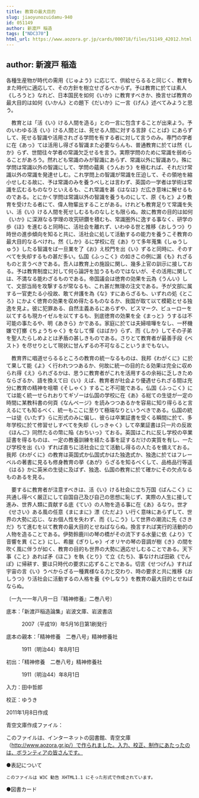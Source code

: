 ```yaml
---
title: 教育の最大目的
slug: jiaoyunozuidamu-940
id: 051149
author: 新渡戸 稲造
tags: ["NDC370"]
html_url: https://www.aozora.gr.jp/cards/000718/files/51149_42012.html
---
```


## author: 新渡戸 稲造

各種生産物が時代の需用《じゅよう》に応じて、供給せらるると同じく、教育もまた時代に適応して、その方針を樹立せざるべからず。予は教育に於ては素人《しろうと》なれど、日本国民を如何《いか》に教育すべきか、換言せば教育の最大目的は如何《いかん》との題下《だいか》に一言《げん》述べてみようと思う。

　教育とは「活《い》ける人間を造る」との一言に包含することが出来よう。予のいわゆる活《い》ける人間とは、死せる人間に対する言辞《ことば》にあらずして、死せる智識や活用されざる学問を有する者に対して言うのみ。専門の学者に在《あっ》ては活用し得ざる智識また必要ならんも、普通教育に於ては然《しか》らず、世間往々学者の常識欠乏せるを言う。実際学問のために常識を弱めらることがあろう。然れども常識のみが智識にあらず、常識以外に智識あり。殊に学問は常識以外の智識にして、学問の蘊奥《うんおう》を極むれば、それだけ常識以外の常識を発達せしむ。これ学問上の智識が常識を圧迫して、その領地を縮小せしむる故に、予は常識のみを養うべしとは言わず、英国の一学者は学術は常識を広むるものなりといえるも、これ常識を甚《はなは》だ広き意味に解せるものである。とにかく学問は常識以外の智識を養うものにして、原《もと》より教育を受けたる者にて、偉人物輩出することがある。けれども教育足りて常識を失い、活《い》ける人間を死せしむるものなしとも限らぬ。故に教育の目的は如何《いか》に深淵なる学理の攻究研鑽を積むも、常識圏外に逸する事なく、研学の歩《ほ》を進むると同時に、活社会を離れず、いわゆる世と推移《おしうつ》り時世の進歩傾向を知ると共に、活社会に処して活動するの能力を養うこそ教育の最大目的なるべけれ。然《しか》るに学校に在《あ》りて多年蒐集《しゅうしゅう》したる智識をば一旦業を了《お》え校門を出《い》ずると同時に、そのすべてを失却するもの甚だ多い。仏国《ふっこく》の如きこの例に漏《も》れざるものと言うべきである。吾人は教育上の施設に関し、幾多上官の訓示に接しておる。予は教育制度に対して何ら論評を加うるものではないが、その活用に関しては、不満なる能わざるものである。帝国議会は徳育の効果を云為《うんい》して、文部当局を攻撃するが常なるも、これ甚だ無理の注文である。予が文部に属する一官吏たる小役故、敢て弁護を為《な》すにあらざるも、いずれの処《ところ》にかよく徳育の効果を収め得たるものなるか、我国が取て以て模範とせる独逸を見よ。彼に犯罪ある、自然主義あるにあらずや、ビスマーク、ビューローを以てするも現カイゼルを以てするも、到底徳育の効果を全《まっと》うするは不可能の事たるや、明《あきら》かである。家庭に於ては夫婦喧嘩をなし、一杯機嫌で打擲《ちょうちゃく》をなして憚《はばか》らず、而《しか》してその子弟を聖人たらしめよとは矛盾の甚しきものである。さりとて教育者が最善手段《ベスト》を尽せりとして現状に甘んずるの不可なるこというまでもない。

　教育界に唱道せらるるところの教育の統一なるものは、我邦《わがくに》に於て果して能《よ》く行われつつあるか、何故に統一の目的たる効果は完全に収められ得《え》られざるかは、思うに教育者がこれを活用するの余裕に乏しきためならざるか、語を換えて曰《い》えば、教育者が社会より優遇せられざる間は充分に教育の精神を咀嚼《そしゃく》すること不可能である。仏国《ふっこく》にては能く統一せられおりてギゾーは仏国の学校に在《あ》る総ての生徒が一定の時間に某教科書の何頁《なんページ》を読みつつあるかを容易に知り得らると言えるにても知るべく、統一もここに至りて極端なりというべきである。仏国の統一は徒《いたず》らに形式のみに偏し、彼らは卒業証書を受くる瞬間に於て、多年学校に於て修習せしすべてを失却《しっきゃく》して卒業証書は只一片の反故《ほんご》同然たるの幣に陥《おちいっ》ておる。英国はこれに反し学校の卒業証書を得るものは、一定の教養訓練を経たる事を証するだけの実質を有し、一たび学校を出《い》ずれば直ちに活社会に立て活動し得るの人たるを備えておる。我邦《わがくに》の教育は英国式か仏国式かはた独逸式か、独逸に於てはフレーベルの著書に見るも修身教育の挙《あが》らざるを知るべくして、品格品行等遥《はる》かに英米の生徒に及ばず、独逸、仏国の教育に於て確かにその欠点なるものあるを見る。

　要するに教育者が注意すべきは、活《い》ける社会に立ち万国《ばんこく》に共通し得べく厳正にして自国自己及び自己の思想に恥じず、実際の人生に接して進み、世界人類に貢献する底《てい》の人物を造る事に在《あ》るなり。世才《せさい》ある風の任意《まにまに》漂《ただよ》い行く意味にあらずして、世界の大勢に応じ、なお個人性を失わず、而《しこう》して世界の潮流に先《さきだ》ちて進むを以て教育の最大目的とせねばならぬ。換言すれば実行的活動的の人物を造ることである。伊勢鈴鹿川の琴の橋がその流下する水量に依《より》て音響を異《こと》にし、希臘《ぎりしゃ》イオリヤの琴の音調が樹《き》の間を吹く風に伴うが如く、教育の目的も世界の大勢に適応せしむることである。天下事《こと》あれば矛《ほこ》を執《とり》て立《たち》、事なければ田畝《でんぽ》に帰耕す、要は只時代の要求に応ずることである。切言《せつげん》すれば宇宙の言《い》うべからざる一種異様なる力と交わり、時の要求と共に推移《おしうつ》り活社会に活動するの人格を養《やしなう》を教育の最大目的とせねばならぬ。

〔一九一一年八月一日『精神修養』二巻八号〕













底本：「新渡戸稲造論集」岩波文庫、岩波書店

　　　2007（平成19）年5月16日第1刷発行

底本の親本：「精神修養　二巻八号」精神修養社

　　　1911（明治44）年8月1日

初出：「精神修養　二巻八号」精神修養社

　　　1911（明治44）年8月1日

入力：田中哲郎

校正：ゆうき

2011年1月8日作成

青空文庫作成ファイル：

このファイルは、インターネットの図書館、青空文庫（http://www.aozora.gr.jp/）で作られました。入力、校正、制作にあたったのは、ボランティアの皆さんです。











●表記について


	このファイルは W3C 勧告 XHTML1.1 にそった形式で作成されています。







●図書カード